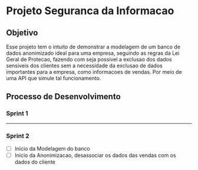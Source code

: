 # Projeto Seguranca da Informacao 

## Objetivo

Esse projeto tem o intuito de demonstrar a modelagem de um banco de dados anonimizado ideal para uma empresa, seguindo as regras da Lei Geral de Protecao, fazendo com seja possivel a exclusao dos dados sensiveis dos clientes sem a necessidade da exclusao de dados importantes para a empresa, como informacoes de vendas. Por meio de uma API que simule tal funcionamento.   


## Processo de Desenvolvimento

### Sprint 1

--------

### Sprint 2

- [ ] Inicio da Modelagem do banco
- [ ] Inicio da Anonimizacao, desassociar os dados das vendas com os dados do cliente